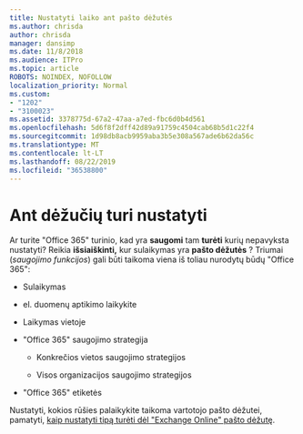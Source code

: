```yaml
---
title: Nustatyti laiko ant pašto dėžutės
ms.author: chrisda
author: chrisda
manager: dansimp
ms.date: 11/8/2018
ms.audience: ITPro
ms.topic: article
ROBOTS: NOINDEX, NOFOLLOW
localization_priority: Normal
ms.custom:
- "1202"
- "3100023"
ms.assetid: 3378775d-67a2-47aa-a7ed-fbc6d0b4d561
ms.openlocfilehash: 5d6f8f2dff42d89a91759c4504cab68b5d1c22f4
ms.sourcegitcommit: 1d98db8acb9959aba3b5e308a567ade6b62da56c
ms.translationtype: MT
ms.contentlocale: lt-LT
ms.lasthandoff: 08/22/2019
ms.locfileid: "36538800"
---
```

# <a name="identify-holds-placed-on-mailboxes"></a>Ant dėžučių turi nustatyti

Ar turite "Office 365" turinio, kad yra **saugomi** tam **turėti** kurių nepavyksta nustatyti? Reikia **išsiaiškinti,** kur sulaikymas yra **pašto dėžutės** ? Triumai (*saugojimo funkcijos*) gali būti taikoma viena iš toliau nurodytų būdų "Office 365":
  
- Sulaikymas

- el. duomenų aptikimo laikykite

- Laikymas vietoje

- "Office 365" saugojimo strategija 

  - Konkrečios vietos saugojimo strategijos

  - Visos organizacijos saugojimo strategijos

- "Office 365" etiketės

Nustatyti, kokios rūšies palaikykite taikoma vartotojo pašto dėžutei, pamatyti, [kaip nustatyti tipą turėti dėl "Exchange Online" pašto dėžutę](https://docs.microsoft.com/office365/securitycompliance/identify-a-hold-on-an-exchange-online-mailbox).
